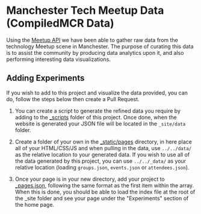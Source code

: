 # Manchester Tech Meetup Data (CompiledMCR Data)
 
Using the [Meetup API](https://www.meetup.com/meetup_api/) we have been able to gather raw data from the technology Meetup scene in Manchester. The purpose of curating this data is to assist the community by producing data analytics upon it, and also performing interesting data visualizations.

## Adding Experiments

If you wish to add to this project and visualize the data provided, you can do, follow the steps below then create a Pull Request.

1. You can create a script to generate the refined data you require by adding to the [_scripts](_scripts) folder of this project. Once done, when the website is generated your JSON file will be located in the `_site/data` folder.

2. Create a folder of your own in the [_static/pages](_static/pages) directory, in here place all of your HTML/CSS/JS and when pulling in the data, use `../../data/` as the relative location to your generated data. If you wish to use all of the data generated by this project, you can use `../../_data/` as your relative location (loading `groups.json`, `events.json` or `attendees.json`).

3. Once your page is in your new directory, add your project to [_pages.json](_pages.json), following the same format as the first item within the array. When this is done, you should be able to load the index file at the root of the _site folder and see your page under the "Experiments" section of the home page.